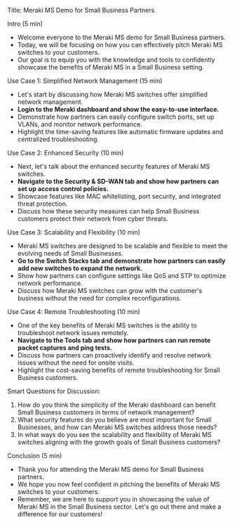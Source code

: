 Title: Meraki MS Demo for Small Business Partners

Intro (5 min)
- Welcome everyone to the Meraki MS demo for Small Business partners.
- Today, we will be focusing on how you can effectively pitch Meraki MS switches to your customers.
- Our goal is to equip you with the knowledge and tools to confidently showcase the benefits of Meraki MS in a Small Business setting.

Use Case 1: Simplified Network Management (15 min)
- Let's start by discussing how Meraki MS switches offer simplified network management.
- **Login to the Meraki dashboard and show the easy-to-use interface.**
- Demonstrate how partners can easily configure switch ports, set up VLANs, and monitor network performance.
- Highlight the time-saving features like automatic firmware updates and centralized troubleshooting.

Use Case 2: Enhanced Security (10 min)
- Next, let's talk about the enhanced security features of Meraki MS switches.
- **Navigate to the Security & SD-WAN tab and show how partners can set up access control policies.**
- Showcase features like MAC whitelisting, port security, and integrated threat protection.
- Discuss how these security measures can help Small Business customers protect their network from cyber threats.

Use Case 3: Scalability and Flexibility (10 min)
- Meraki MS switches are designed to be scalable and flexible to meet the evolving needs of Small Businesses.
- **Go to the Switch Stacks tab and demonstrate how partners can easily add new switches to expand the network.**
- Show how partners can configure settings like QoS and STP to optimize network performance.
- Discuss how Meraki MS switches can grow with the customer's business without the need for complex reconfigurations.

Use Case 4: Remote Troubleshooting (10 min)
- One of the key benefits of Meraki MS switches is the ability to troubleshoot network issues remotely.
- **Navigate to the Tools tab and show how partners can run remote packet captures and ping tests.**
- Discuss how partners can proactively identify and resolve network issues without the need for onsite visits.
- Highlight the cost-saving benefits of remote troubleshooting for Small Business customers.

Smart Questions for Discussion:
1. How do you think the simplicity of the Meraki dashboard can benefit Small Business customers in terms of network management?
2. What security features do you believe are most important for Small Businesses, and how can Meraki MS switches address those needs?
3. In what ways do you see the scalability and flexibility of Meraki MS switches aligning with the growth goals of Small Business customers?

Conclusion (5 min)
- Thank you for attending the Meraki MS demo for Small Business partners.
- We hope you now feel confident in pitching the benefits of Meraki MS switches to your customers.
- Remember, we are here to support you in showcasing the value of Meraki MS in the Small Business sector. Let's go out there and make a difference for our customers!